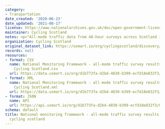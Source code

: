 ```yaml
---
category:
- Transportation
date_created: '2020-06-23'
date_updated: '2021-08-17'
license: https://www.nationalarchives.gov.uk/doc/open-government-licence/version/3/
maintainer: Cycling Scotland
notes: <p>"All-mode traffic data from 48-hour surveys across Scotland in May 2019"</p>
organization: Cycling Scotland
original_dataset_link: https://usmart.io/org/cyclingscotland/discovery/discovery-view-detail/a5c396fb-6da0-420d-9732-459d5d717264
records: null
resources:
- format: CSV
  name: National Monitoring Framework - all-mode traffic survey results May 2019 -
    Cycling Scotland.csv
  url: https://data.usmart.io/org/d1b773fa-d2bd-4830-b399-ecfd18e832f3/resource?resourceGUID=a5b2f602-d57e-4663-9d3b-efb56215e9ac
- format: XML
  name: National Monitoring Framework - all-mode traffic survey results May 2019 -
    Cycling Scotland.xml
  url: https://data.usmart.io/org/d1b773fa-d2bd-4830-b399-ecfd18e832f3/resource?resourceGUID=31cc3c72-9b5c-444f-a5fb-2d509a2571b8
- format: JSON
  name: API
  url: https://api.usmart.io/org/d1b773fa-d2bd-4830-b399-ecfd18e832f3/03957166-062b-4c23-8fe0-836394541478/1/urql
schema: default
title: National monitoring framework - all-mode traffic survey results may 2019 -
  cycling scotland
---
```

